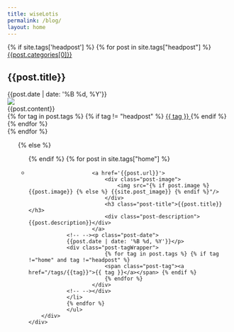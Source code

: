 ```yaml
---
title: wiseLotis
permalink: /blog/
layout: home
---
```


<link rel="stylesheet" href="/css/home.css"/>
<div class="">
	<div class="row">
		{% if site.tags['headpost'] %}
		{% for post in site.tags["headpost"] %}
		<div class='col-sm-8 home-headwrapper'>
			<div class="container">
				<div class="head-title">
					<div class="category">
					<a href="/posts/{{post.categories[0]}}"><span>{{post.categories[0]}}</span></a>
				</div>					<div class=''>
<!-- -->
						<h2>{{post.title}}</h2>
					</div>
<!-- --> 
					<span class="date">{{post.date | date: '%B %d, %Y'}}</span>
<!-- -->
				</div>
				<div class="inner-wrapper">
					<div class="head-image">
						<img src="{% if post.image %} {{post.image}} {% else %} {{site.post_image}} {% endif %}"/>
					</div>
					<div class="head-body">{{post.content}}</div>
					<div class="tagWrapper">
						{% for tag in post.tags %} {% if tag != "headpost" %}
						<a href='/tags/{{ tag }}' class="post-tag"> {{ tag }} </a>
						{% endif %} {% endfor %}
					</div>
				</div>
			</div>
		</div>
{% endfor %}
		<div class="col-sm-4">
			<ul class="home-postlist">
				 
{% else %}
	<div class='col-sm-12'>	
		<ul class="home-postlist full_area">
				
{% endif %}
			{% for post in site.tags["home"] %}
	<li>
<!-- --> <div class="post-wrapper basic">
						<a href='{{post.url}}'>
							<div class="post-image">
								<img src="{% if post.image %} {{post.image}} {% else %} {{site.post_image}} {% endif %}"/>
							</div>
							<h3 class="post-title">{{post.title}}</h3>
							<div class="post-description">{{post.description}}</div> 
						</a>
				<!-- --><p class="post-date">
				{{post.date | date: '%B %d, %Y'}}</p>
				<div class="post-tagWrapper">
							{% for tag in post.tags %} {% if tag !="home" and tag !="headpost" %}
							<span class="post-tag"><a href="/tags/{{tag}}">{{ tag }}</a></span> {% endif %}
							{% endfor %}
						</div>
				<!-- --></div>
				</li>
				{% endfor %}
				</ul> 
		</div>
	</div>
</div>



<!-- <div class="col-sm-4 homelist-wrapper">
{% for post in site.tags["home"] %}
<div class="post-wrapper inverse">
<div class="post-category">
<a href="/posts/{{post.categories[0]}}"><span>{{post.categories[0]}}</span></a>
</div>
<a href="{{post.url}}">
<div class="post-inner">
<div class="post-image">
<img src="{% if post.image %} {{post.image}} {% else %} {{site.post_image}} {% endif %}"/>
</div>
<h3 class="post-title">{{post.title}}</h3>
<div class="post-description">{{post.description}}</div>
<span class="post-date">{{post.date | date: '%B %d, %Y'}}</span>
</div>
</a>
<div class="post-tagWrapper">
{% for tag in post.tags %}
<span class="post-tag"> {{ tag }} </span>
{% endfor %}
</div>
</div>
{% endfor %}
</div> -->

